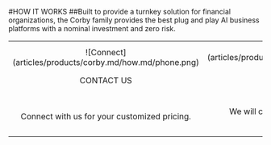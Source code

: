 #HOW IT WORKS
##Built to provide a turnkey solution for financial organizations, the Corby family provides the best plug and play AI business platforms with a nominal investment and zero risk.
<br/>

|   |   |   |
|:------:|:----------:|:----------:|
| ![Connect] (articles/products/corby.md/how.md/phone.png)<p class="how-title">CONTACT US</p><br/><p class="how-description">Connect with us for your customized pricing.</p> | ![Configure] (articles/products/corby.md/how.md/configure.png)<p class="how-title">CONFIGURE & INSTALL</p><br/><p class="how-description">We will configure and customize for your organization.</p> | ![Done] (articles/products/corby.md/how.md/done.png)<p class="how-title">YAY! DONE</p><br/><p class="how-description">Well that was simple!  Now focus on what you do best with happy clients!</p > |